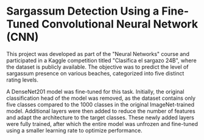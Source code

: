 # Sargassum Detection Using a Fine-Tuned Convolutional Neural Network (CNN)

This project was developed as part of the "Neural Networks" course and participated in a Kaggle competition titled "Clasifica el sargazo 24B", where the dataset is publicly available. The objective was to predict the level of sargassum presence on various beaches, categorized into five distinct rating levels.

A DenseNet201 model was fine-tuned for this task. Initially, the original classification head of the model was removed, as the dataset contains only five classes compared to the 1000 classes in the original ImageNet-trained model. Additional layers were then added to reduce the number of features and adapt the architecture to the target classes. These newly added layers were fully trained, after which the entire model was unfrozen and fine-tuned using a smaller learning rate to optimize performance.
